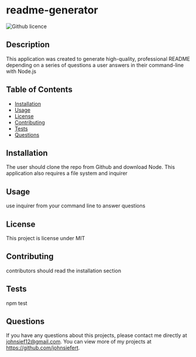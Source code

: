 # readme-generator
  ![Github licence](http://img.shields.io/badge/license-MIT-blue.svg)
  
  ## Description 
  This application was created to generate high-quality, professional README depending on a series of questions a user answers in their command-line with Node.js
  ## Table of Contents
  * [Installation](#installation)
  * [Usage](#usage)
  * [License](#license)
  * [Contributing](#contributing)
  * [Tests](#tests)
  * [Questions](#questions)
  
  ## Installation 
  The user should clone the repo from Github and download Node. This application also requires a file system and inquirer
  ## Usage 
  use inquirer from your command line to answer questions
  ## License 
  This project is license under MIT
  ## Contributing 
  contributors should read the installation section
  ## Tests
  npm test
  ## Questions
  If you have any questions about this projects, please contact me directly at johnsief12@gmail.com. You can view more of my projects at https://github.com/johnsiefert.
